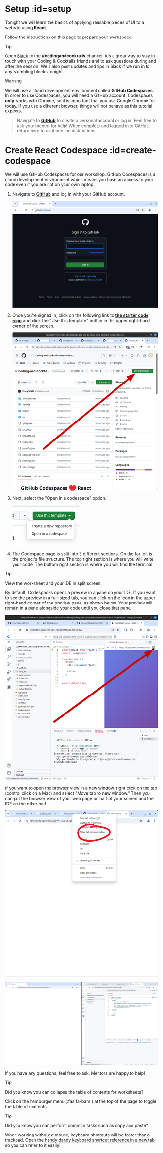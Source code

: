 # Setup :id=setup

Tonight we will learn the basics of applying reusable pieces of UI to a website using **React**.

Follow the instructions on this page to prepare your workspace.

> [!TIP]
> Open [Slack](http://kcwit.slack.com/) to the **#codingandcocktails** channel. It's a great way to stay in touch with your Coding & Cocktails friends and to ask questions during and after the session. We'll also post updates and tips in Slack if we run in to any stumbling blocks tonight.

> [!WARNING]
> We will use a cloud development environment called **GitHub Codespaces**. In order to use Codespaces, you will need a GitHub account. Codespaces **only** works with Chrome, so it is important that you use Google Chrome for today. If you use a different browser, things will not behave as this tutorial expects.

> Navigate to [**GitHub**](https://github.com) to create a personal account or log in. Feel free to ask your mentor for help! When complete and logged in to GitHub, return here to continue the instructions.

# Create React Codespace :id=create-codespace

We will use GitHub Codespaces for our workshop. GitHub Codespaces is a cloud development environment which means you have an access to your code even if you are not on your own laptop.

1. Navigate to [**GitHub**](https://github.com/login) and log in with your GitHub account.

    ![](./images/github_login.png ":class=image-border")

2. Once you're signed in, click on the following link to [**the starter code repo**](https://github.com/KansasCityWomeninTechnology/Coding-and-Cocktails-Intro-to-React) and click the "Use this template" button in the upper right-hand corner of the screen.

    ![](./images/intro_repo_page.png ":class=image-border")

3. Next, select the "Open in a codespace" option.

    ![](./images/open_in_codespace.png ":class=image-border")

4. The Codespace page is split into 3 different sections. On the far left is the project's file structure. The top right section is where you will write your code. The bottom right section is where you will find the terminal.

> [!TIP]
> View the worksheet and your IDE in split screen.
>
> By default, Codespaces opens a preview in a pane on your IDE. If you want to see the preview in a full-sized tab, you can click on the icon in the upper right-hand corner of the preview pane, as shown below. Your preview will remain in a pane alongside your code until you close that pane.
>
> ![](./images/open_in_browser.png ":class=image-border")
>
> If you want to open the browser view in a new window, right click on the tab (control click on a Mac) and select "Move tab to new window." Then you can put the browser view of your web page on half of your screen and the IDE on the other half.
>
> ![](./images/move_to_new_window.png ":class=image-border")
>
> ![](./images/side_by_side.png ":class=image-border")
>
> If you have any questions, feel free to ask. Mentors are happy to help!

> [!TIP]
> Did you know you can collapse the table of contents for worksheets?
>
> Click on the hamburger menu (:fas fa-bars:) at the top of the page to toggle the table of contents.

> [!TIP]
> Did you know you can perform common tasks such as copy and paste?
>
> When working without a mouse, keyboard shortcuts will be faster than a trackpad. Open the [handy dandy keyboard shortcut reference in a new tab](/keyboard-shortcuts/ ":target=_blank") so you can refer to it easily!
